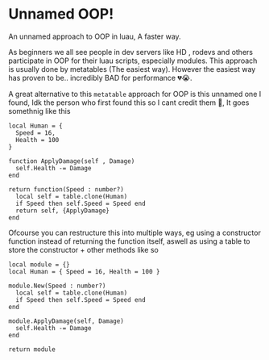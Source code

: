 # Unnamed OOP!
An unnamed approach to OOP in luau, A faster way.

As beginners we all see people in dev servers like HD , rodevs and others participate in OOP for their luau scripts, especially modules. This approach is usually done by metatables (The easiest way). However the easiest way has proven to be.. incredibly BAD for performance 💔😭.

A great alternative to this `metatable` approach for OOP is this unnamed one I found, Idk the person who first found this so I cant credit them 🤷, It goes somethnig like this

```LUAU
local Human = {
  Speed = 16,
  Health = 100
}

function ApplyDamage(self , Damage)
  self.Health -= Damage
end

return function(Speed : number?)
  local self = table.clone(Human)
  if Speed then self.Speed = Speed end
  return self, {ApplyDamage}
end
```

Ofcourse  you can restructure this into multiple ways, eg using a constructor function instead of returning the function itself, aswell as using a table to store the constructor + other methods like so
```LUAU
local module = {}
local Human = { Speed = 16, Health = 100 }

module.New(Speed : number?)
  local self = table.clone(Human)
  if Speed then self.Speed = Speed end
end

module.ApplyDamage(self, Damage)
  self.Health -= Damage
end

return module
```
